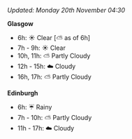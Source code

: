 *Updated: Monday 20th November 04:30*

**Glasgow**

* 6h: :sunny: Clear [:partly_sunny: as of 6h]
* 7h - 9h: :sunny: Clear
* 10h, 11h: :partly_sunny: Partly Cloudy
* 12h - 15h: :cloud: Cloudy
* 16h, 17h: :partly_sunny: Partly Cloudy

**Edinburgh**

* 6h: :umbrella: Rainy
* 7h - 10h: :partly_sunny: Partly Cloudy
* 11h - 17h: :cloud: Cloudy
